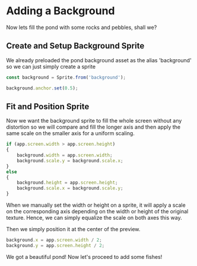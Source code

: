 # Adding a Background

Now lets fill the pond with some rocks and pebbles, shall we?

## Create and Setup Background Sprite

We already preloaded the pond background asset as the alias 'background' so we can just simply create a sprite

```JavaScript
const background = Sprite.from('background');

background.anchor.set(0.5);
```

## Fit and Position Sprite

Now we want the background sprite to fill the whole screen without any distortion so we will compare and fill the longer axis and then apply the same scale on the smaller axis for a uniform scaling.

```javascript
if (app.screen.width > app.screen.height)
{
    background.width = app.screen.width;
    background.scale.y = background.scale.x;
}
else
{
    background.height = app.screen.height;
    background.scale.x = background.scale.y;
}
```

When we manually set the width or height on a sprite, it will apply a scale on the corresponding axis depending on the width or height of the original texture. Hence, we can simply equalize the scale on both axes this way.

Then we simply position it at the center of the preview.

```javascript
background.x = app.screen.width / 2;
background.y = app.screen.height / 2;
```

We got a beautiful pond! Now let's proceed to add some fishes!


